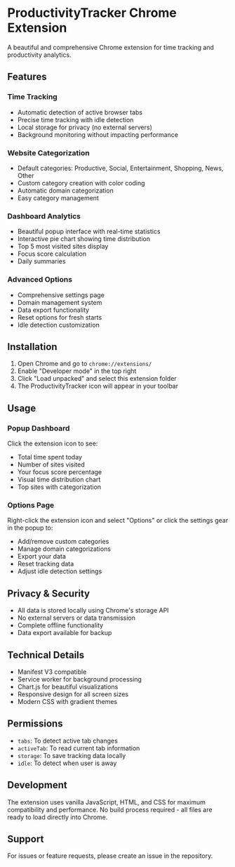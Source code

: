 # ProductivityTracker Chrome Extension

A beautiful and comprehensive Chrome extension for time tracking and productivity analytics.

## Features

### Time Tracking
- Automatic detection of active browser tabs
- Precise time tracking with idle detection
- Local storage for privacy (no external servers)
- Background monitoring without impacting performance

### Website Categorization
- Default categories: Productive, Social, Entertainment, Shopping, News, Other
- Custom category creation with color coding
- Automatic domain categorization
- Easy category management

### Dashboard Analytics
- Beautiful popup interface with real-time statistics
- Interactive pie chart showing time distribution
- Top 5 most visited sites display
- Focus score calculation
- Daily summaries

### Advanced Options
- Comprehensive settings page
- Domain management system
- Data export functionality
- Reset options for fresh starts
- Idle detection customization

## Installation

1. Open Chrome and go to `chrome://extensions/`
2. Enable "Developer mode" in the top right
3. Click "Load unpacked" and select this extension folder
4. The ProductivityTracker icon will appear in your toolbar

## Usage

### Popup Dashboard
Click the extension icon to see:
- Total time spent today
- Number of sites visited
- Your focus score percentage
- Visual time distribution chart
- Top sites with categorization

### Options Page
Right-click the extension icon and select "Options" or click the settings gear in the popup to:
- Add/remove custom categories
- Manage domain categorizations
- Export your data
- Reset tracking data
- Adjust idle detection settings

## Privacy & Security

- All data is stored locally using Chrome's storage API
- No external servers or data transmission
- Complete offline functionality
- Data export available for backup

## Technical Details

- Manifest V3 compatible
- Service worker for background processing
- Chart.js for beautiful visualizations
- Responsive design for all screen sizes
- Modern CSS with gradient themes

## Permissions

- `tabs`: To detect active tab changes
- `activeTab`: To read current tab information
- `storage`: To save tracking data locally
- `idle`: To detect when user is away

## Development

The extension uses vanilla JavaScript, HTML, and CSS for maximum compatibility and performance. No build process required - all files are ready to load directly into Chrome.

## Support

For issues or feature requests, please create an issue in the repository.